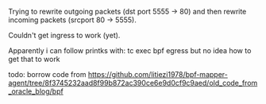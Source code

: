 Trying to rewrite outgoing packets (dst port 5555 -> 80) and then rewrite incoming packets (srcport 80 -> 5555).

Couldn't get ingress to work (yet).

Apparently i can follow printks with:
tc exec bpf egress
but no idea how to get that to work

todo: borrow code from https://github.com/litiezi1978/bpf-mapper-agent/tree/8f3745232aad8f99b872ac390ce6e9d0cf9c9aed/old_code_from_oracle_blog/bpf